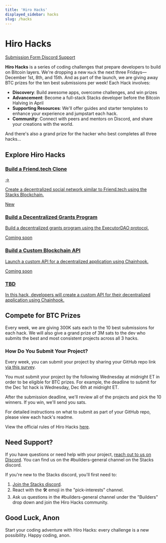 ```yaml
---
title: 'Hiro Hacks'
displayed_sidebar: hacks
slug: /hacks
---
```


# Hiro Hacks

<div className="gap-3 flex flex-wrap mb-6">
  <a
    className="inline-block bg-neutral-200 hover:bg-neutral-100 rounded-md text-sm text-neutral-700 px-2 py-1 hover:text-neutral-700 hover:no-underline transition-colors"
    href="https://rfw7zqyd.paperform.co/"
    target="_blank"
  >
    Submission Form <span className="i-radix-icons-link-2 align-text-bottom text-lg"></span>
  </a>
  <a
    className="inline-block bg-violet-300 hover:bg-violet-200 rounded-md text-sm text-violet-800 px-2 py-1 hover:text-violet-800 hover:no-underline transition-colors"
    href="https://stacks.chat"
  >
    Discord Support <span className="i-bi-discord align-text-bottom text-lg"></span>
  </a>
</div>

**Hiro Hacks** is a series of coding challenges that prepare developers to build on Bitcoin layers. We're dropping a new `Hack` the next three Fridays—December 1st, 8th, and 15th. And as part of the launch, we are giving away BTC prizes for the ten best submissions per week! Each Hack involves:

- **Discovery**: Build awesome apps, overcome challenges, and win prizes
- **Advancement**: Become a full-stack Stacks developer before the Bitcoin Halving in April
- **Supporting Resources**: We'll offer guides and starter templates to enhance your experience and jumpstart each hack.
- **Community**: Connect with peers and mentors on Discord, and share your creations with the world.

And there's also a grand prize for the hacker who best completes all three hacks...

## Explore Hiro Hacks

<div class="subSections my-8">
  <a href="/hacks/build-a-friend-tech-clone">
    <div class="subSectionTitle"><h3>Build a Friend.tech Clone</h3><span>→</span></div>
    <p>Create a decentralized social network similar to Friend.tech using the Stacks Blockchain.</p>
  </a>
  <a href="/hacks/build-a-decentralized-grants-program">
    <span className="inline-flex items-center rounded-md bg-orange-50 dark:bg-red-400/10 px-2 py-1 text-xs font-medium text-orange-700 dark:text-orange-400 ring-1 ring-inset ring-orange-600/10 dark:ring-orange-400/20">
      New
    </span>
    <div class="subSectionTitle">
      <h3>Build a Decentralized Grants Program</h3>
    </div>
    <p>Build a decentralized grants program using the ExecutorDAO protocol.</p>
  </a>
</div>
<div class="subSections my-8">
  <a href="#" className="card-disabled">
    <span className="inline-flex items-center rounded-md bg-orange-50 dark:bg-red-400/10 px-2 py-1 text-xs font-medium text-orange-700 dark:text-orange-400 ring-1 ring-inset ring-orange-600/10 dark:ring-orange-400/20">
      Coming soon
    </span>
    <div class="subSectionTitle">
      <h3>Build a Custom Blockchain API</h3>
    </div>
    <p>Launch a custom API for a decentralized application using Chainhook.</p>
  </a>
  <a href="#" className="card-disabled hide">
    <span className="inline-flex items-center rounded-md bg-orange-50 dark:bg-red-400/10 px-2 py-1 text-xs font-medium text-orange-700 dark:text-orange-400 ring-1 ring-inset ring-orange-600/10 dark:ring-orange-400/20">
      Coming soon
    </span>
    <div class="subSectionTitle">
      <h3>TBD</h3>
    </div>
    <p>In this hack, developers will create a custom API for their decentralized application using Chainhook.</p>
  </a>
</div>

## Compete for BTC Prizes

Every week, we are giving 300K sats each to the 10 best submissions for each hack.
We will also give a grand prize of 3M sats to the dev who submits the best and most consistent projects across all 3 hacks.

### How Do You Submit Your Project?

Every week, you can submit your project by sharing your GitHub repo link [via this survey](https://rfw7zqyd.paperform.co/).

You must submit your project by the following Wednesday at midnight ET in order to be eligible for BTC prizes.
For example, the deadline to submit for the Dec 1st hack is Wednesday, Dec 6th at midnight ET.

After the submission deadline, we'll review all of the projects and pick the 10 winners. If you win, we'll send you sats.

For detailed instructions on what to submit as part of your GitHub repo, please view each hack's readme.

View the official rules of Hiro Hacks [here](https://www.hiro.so/hiro-hacks-rules).

## Need Support?

If you have questions or need help with your project, [reach out to us on Discord](https://stacks.chat/). You can find us on the #builders-general channel on the Stacks discord.

If you're new to the Stacks discord, you'll first need to:

1.  [Join the Stacks discord](https://stacks.chat/).
2.  React with the 🛠️ emoji in the "pick-interests" channel.
3.  Ask us questions in the #builders-general channel under the "Builders" drop down and join the Hiro Hacks community.

## Good Luck, Anon

Start your coding adventure with Hiro Hacks: every challenge is a new possibility. Happy coding, anon.
